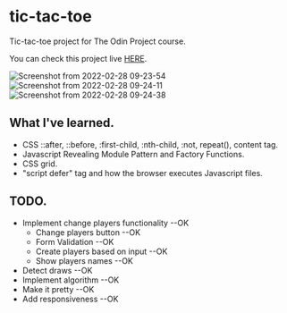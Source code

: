 # tic-tac-toe
Tic-tac-toe project for The Odin Project course.

You can check this project live [HERE](https://jbiers.github.io/tic-tac-toe/).

![Screenshot from 2022-02-28 09-23-54](https://user-images.githubusercontent.com/85142222/155992247-999456ab-a6fc-47be-b1d5-69d1e27a7f5e.png)
![Screenshot from 2022-02-28 09-24-11](https://user-images.githubusercontent.com/85142222/155992254-a4b664b1-235c-4e7b-bffb-4d44c75cd431.png)
![Screenshot from 2022-02-28 09-24-38](https://user-images.githubusercontent.com/85142222/155992277-6a9eb1ff-378c-4b84-826c-05b18435c1ed.png)

## What I've learned.
  - CSS ::after, ::before, :first-child, :nth-child, :not, repeat(), content tag.
  - Javascript Revealing Module Pattern and Factory Functions.
  - CSS grid.
  - "script defer" tag and how the browser executes Javascript files.

## TODO.
- Implement change players functionality --OK
    - Change players button --OK
    - Form Validation --OK
    - Create players based on input --OK
    - Show players names --OK
- Detect draws --OK
- Implement algorithm --OK
- Make it pretty --OK
- Add responsiveness --OK
